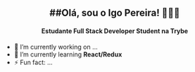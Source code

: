 <div align="center"><h2>##Olá, sou o Igo Pereira! 👨🏽‍💻</h2></div> 

<div align="center"><h4>Estudante Full Stack Developer Student na Trybe </h4></div>

- 🔭 I’m currently working on ...
- 🌱 I’m currently learning <strong>React/Redux</strong>
- ⚡ Fun fact: ...

